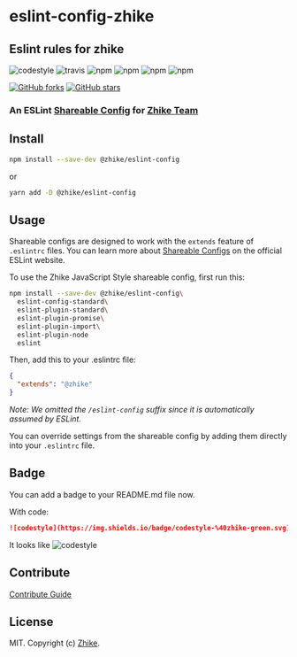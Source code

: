 # eslint-config-zhike

## Eslint rules for zhike

<!-- Badges section here. -->
![codestyle](https://img.shields.io/badge/codestyle-%40zhike-green.svg)
![travis](https://travis-ci.org/zhike-team/eslint-config-zhike.svg?branch=master)
![npm](https://img.shields.io/npm/v/@zhike/eslint-config.svg)
![npm](https://img.shields.io/npm/v/@zhike/eslint-config/next.svg)
![npm](https://img.shields.io/npm/l/@zhike/eslint-config.svg)
![npm](https://img.shields.io/npm/dm/@zhike/eslint-config.svg)

[![GitHub forks](https://img.shields.io/github/forks/zhike-team/eslint-config-zhike.svg?style=social&label=Fork)](https://github.com/zhike-team/eslint-config-zhike/fork)
[![GitHub stars](https://img.shields.io/github/stars/zhike-team/eslint-config-zhike.svg?style=social&label=Star)](https://github.com/zhike-team/eslint-config-zhike)

### An ESLint [Shareable Config](http://eslint.org/docs/developer-guide/shareable-configs) for [Zhike Team](https://github.com/zhike-team)

## Install

```bash
npm install --save-dev @zhike/eslint-config
```

or

```bash
yarn add -D @zhike/eslint-config
```

## Usage

Shareable configs are designed to work with the `extends` feature of `.eslintrc` files.
You can learn more about
[Shareable Configs](http://eslint.org/docs/developer-guide/shareable-configs) on the
official ESLint website.

To use the Zhike JavaScript Style shareable config, first run this:

```bash
npm install --save-dev @zhike/eslint-config\
  eslint-config-standard\
  eslint-plugin-standard\
  eslint-plugin-promise\
  eslint-plugin-import\
  eslint-plugin-node
  eslint
```

Then, add this to your .eslintrc file:

```json
{
  "extends": "@zhike"
}
```

*Note: We omitted the `/eslint-config` suffix since it is automatically assumed by ESLint.*

You can override settings from the shareable config by adding them directly into your
`.eslintrc` file.

## Badge

You can add a badge to your README.md file now.

With code:

```markdown
![codestyle](https://img.shields.io/badge/codestyle-%40zhike-green.svg)
```

It looks like ![codestyle](https://img.shields.io/badge/codestyle-%40zhike-green.svg)

## Contribute

[Contribute Guide](./CONTRIBUTING.md)

## License

MIT. Copyright (c) [Zhike](http://www.smartstudy.com).